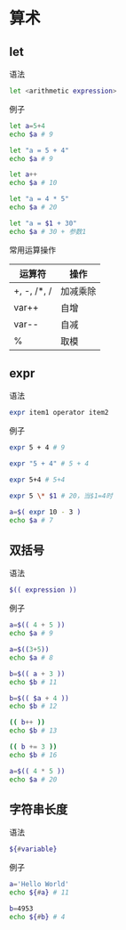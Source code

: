 # 算术

## let

语法

```bash
let <arithmetic expression>
```

例子

```bash
let a=5+4
echo $a # 9

let "a = 5 + 4"
echo $a # 9

let a++
echo $a # 10

let "a = 4 * 5"
echo $a # 20

let "a = $1 + 30"
echo $a # 30 + 参数1
```

常用运算操作

运算符      | 操作
---         | ---
+, -, /*, / | 加减乘除
var++       | 自增
var--       | 自减
%           | 取模

## expr

语法

```bash
expr item1 operator item2
```

例子

```bash
expr 5 + 4 # 9

expr "5 + 4" # 5 + 4

expr 5+4 # 5+4

expr 5 \* $1 # 20，当$1=4时

a=$( expr 10 - 3 )
echo $a # 7
```

## 双括号

语法

```bash
$(( expression ))
```

例子

```bash
a=$(( 4 + 5 ))
echo $a # 9

a=$((3+5))
echo $a # 8

b=$(( a + 3 ))
echo $b # 11

b=$(( $a + 4 ))
echo $b # 12

(( b++ ))
echo $b # 13

(( b += 3 ))
echo $b # 16

a=$(( 4 * 5 ))
echo $a # 20
```

## 字符串长度

语法

```bash
${#variable}
```

例子

```bash
a='Hello World'
echo ${#a} # 11

b=4953
echo ${#b} # 4
```
